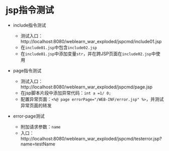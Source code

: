 # jsp指令测试

- include指令测试
    - 测试入口：http://localhost:8080/weblearn_war_exploded/jspcmd/include01.jsp
    - 在`include01.jsp`中包含`include02.jsp`
    - 在`include01.jsp`中添加变量`str`，并在跨JSP页面在`include02.jsp`中使用
    
- page指令测试
    - 测试入口：http://localhost:8080/weblearn_war_exploded/jspcmd/page.jsp
    - 在jsp脚本片段中添加异常代码：`int a =1/ 0;`
    - 配置异常页面：`<%@ page errorPage="/WEB-INF/error.jsp" %>`，并测试异常页面的转发

- error-page测试
    - 附加请求参数：`name`
    - 入口：http://localhost:8080/weblearn_war_exploded/jspcmd/testerror.jsp?name=testName
    